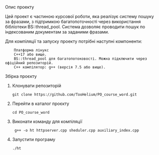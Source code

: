 Опис проекту

Цей проект є частиною курсової роботи, яка реалізує систему пошуку за фразами, з підтримкою багатопоточності через використання бібліотеки BS::thread_pool. 
Система дозволяє проводити пошук по індексованим документам за заданими фразами.

Для компіляції та запуску проекту потрібні наступні компоненти:
        
        Платформа лінукс
        C++17 або вище.
        BS::thread_pool для багатопотоковості. Можна підключити через офіційний репозиторій.
        C++ компілятор: g++ (версія 7.5 або вище).

Збірка проєкту

1. Клонувати репозиторій

       git clone https://github.com/TooHelium/PO_course_word.git

2. Перейти в каталог проєкту

       cd PO_course_word

3. Виконати команду для компіляції

        g++ -o ht httpserver.cpp sheduler.cpp auxiliary_index.cpp

4. Запустити програму

       ./ht
